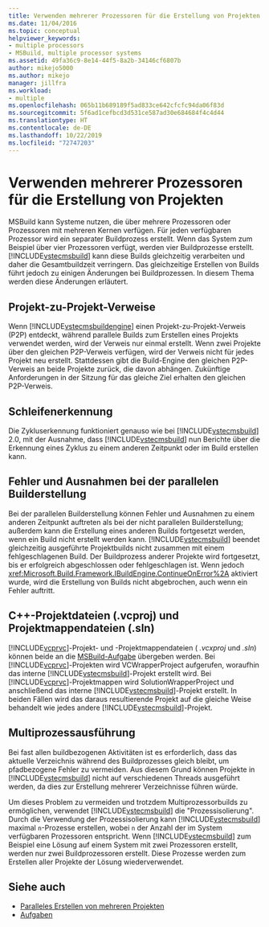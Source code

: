 ```yaml
---
title: Verwenden mehrerer Prozessoren für die Erstellung von Projekten | Microsoft-Dokumentation
ms.date: 11/04/2016
ms.topic: conceptual
helpviewer_keywords:
- multiple processors
- MSBuild, multiple processor systems
ms.assetid: 49fa36c9-8e14-44f5-8a2b-34146cf6807b
author: mikejo5000
ms.author: mikejo
manager: jillfra
ms.workload:
- multiple
ms.openlocfilehash: 065b11b689189f5ad833ce642cfcfc94da06f83d
ms.sourcegitcommit: 5f6ad1cefbcd3d531ce587ad30e684684f4c4d44
ms.translationtype: HT
ms.contentlocale: de-DE
ms.lasthandoff: 10/22/2019
ms.locfileid: "72747203"
---
```

# <a name="use-multiple-processors-to-build-projects"></a>Verwenden mehrerer Prozessoren für die Erstellung von Projekten
MSBuild kann Systeme nutzen, die über mehrere Prozessoren oder Prozessoren mit mehreren Kernen verfügen. Für jeden verfügbaren Prozessor wird ein separater Buildprozess erstellt. Wenn das System zum Beispiel über vier Prozessoren verfügt, werden vier Buildprozesse erstellt. [!INCLUDE[vstecmsbuild](../extensibility/internals/includes/vstecmsbuild_md.md)] kann diese Builds gleichzeitig verarbeiten und daher die Gesamtbuildzeit verringern. Das gleichzeitige Erstellen von Builds führt jedoch zu einigen Änderungen bei Buildprozessen. In diesem Thema werden diese Änderungen erläutert.

## <a name="project-to-project-references"></a>Projekt-zu-Projekt-Verweise
 Wenn [!INCLUDE[vstecmsbuildengine](../msbuild/includes/vstecmsbuildengine_md.md)] einen Projekt-zu-Projekt-Verweis (P2P) entdeckt, während parallele Builds zum Erstellen eines Projekts verwendet werden, wird der Verweis nur einmal erstellt. Wenn zwei Projekte über den gleichen P2P-Verweis verfügen, wird der Verweis nicht für jedes Projekt neu erstellt. Stattdessen gibt die Build-Engine den gleichen P2P-Verweis an beide Projekte zurück, die davon abhängen. Zukünftige Anforderungen in der Sitzung für das gleiche Ziel erhalten den gleichen P2P-Verweis.

## <a name="cycle-detection"></a>Schleifenerkennung
 Die Zykluserkennung funktioniert genauso wie bei [!INCLUDE[vstecmsbuild](../extensibility/internals/includes/vstecmsbuild_md.md)] 2.0, mit der Ausnahme, dass [!INCLUDE[vstecmsbuild](../extensibility/internals/includes/vstecmsbuild_md.md)] nun Berichte über die Erkennung eines Zyklus zu einem anderen Zeitpunkt oder im Build erstellen kann.

## <a name="errors-and-exceptions-during-parallel-builds"></a>Fehler und Ausnahmen bei der parallelen Builderstellung
 Bei der parallelen Builderstellung können Fehler und Ausnahmen zu einem anderen Zeitpunkt auftreten als bei der nicht parallelen Builderstellung; außerdem kann die Erstellung eines anderen Builds fortgesetzt werden, wenn ein Build nicht erstellt werden kann. [!INCLUDE[vstecmsbuild](../extensibility/internals/includes/vstecmsbuild_md.md)] beendet gleichzeitig ausgeführte Projektbuilds nicht zusammen mit einem fehlgeschlagenen Build. Der Buildprozess anderer Projekte wird fortgesetzt, bis er erfolgreich abgeschlossen oder fehlgeschlagen ist. Wenn jedoch <xref:Microsoft.Build.Framework.IBuildEngine.ContinueOnError%2A> aktiviert wurde, wird die Erstellung von Builds nicht abgebrochen, auch wenn ein Fehler auftritt.

## <a name="c-project-vcxproj-and-solution-sln-files"></a>C++-Projektdateien (.vcproj) und Projektmappendateien (.sln)
 [!INCLUDE[vcprvc](../code-quality/includes/vcprvc_md.md)]-Projekt- und -Projektmappendateien ( *.vcxproj* und *.sln*) können beide an die [MSBuild-Aufgabe](../msbuild/msbuild-task.md) übergeben werden. Bei [!INCLUDE[vcprvc](../code-quality/includes/vcprvc_md.md)]-Projekten wird VCWrapperProject aufgerufen, woraufhin das interne [!INCLUDE[vstecmsbuild](../extensibility/internals/includes/vstecmsbuild_md.md)]-Projekt erstellt wird. Bei [!INCLUDE[vcprvc](../code-quality/includes/vcprvc_md.md)]-Projektmappen wird SolutionWrapperProject und anschließend das interne [!INCLUDE[vstecmsbuild](../extensibility/internals/includes/vstecmsbuild_md.md)]-Projekt erstellt. In beiden Fällen wird das daraus resultierende Projekt auf die gleiche Weise behandelt wie jedes andere [!INCLUDE[vstecmsbuild](../extensibility/internals/includes/vstecmsbuild_md.md)]-Projekt.

## <a name="multi-process-execution"></a>Multiprozessausführung
 Bei fast allen buildbezogenen Aktivitäten ist es erforderlich, dass das aktuelle Verzeichnis während des Buildprozesses gleich bleibt, um pfadbezogene Fehler zu vermeiden. Aus diesem Grund können Projekte in [!INCLUDE[vstecmsbuild](../extensibility/internals/includes/vstecmsbuild_md.md)] nicht auf verschiedenen Threads ausgeführt werden, da dies zur Erstellung mehrerer Verzeichnisse führen würde.

 Um dieses Problem zu vermeiden und trotzdem Multiprozessorbuilds zu ermöglichen, verwendet [!INCLUDE[vstecmsbuild](../extensibility/internals/includes/vstecmsbuild_md.md)] die "Prozessisolierung". Durch die Verwendung der Prozessisolierung kann [!INCLUDE[vstecmsbuild](../extensibility/internals/includes/vstecmsbuild_md.md)] maximal `n`-Prozesse erstellen, wobei `n` der Anzahl der im System verfügbaren Prozessoren entspricht. Wenn [!INCLUDE[vstecmsbuild](../extensibility/internals/includes/vstecmsbuild_md.md)] zum Beispiel eine Lösung auf einem System mit zwei Prozessoren erstellt, werden nur zwei Buildprozessoren erstellt. Diese Prozesse werden zum Erstellen aller Projekte der Lösung wiederverwendet.

## <a name="see-also"></a>Siehe auch
- [Paralleles Erstellen von mehreren Projekten](../msbuild/building-multiple-projects-in-parallel-with-msbuild.md)
- [Aufgaben](../msbuild/msbuild-tasks.md)
